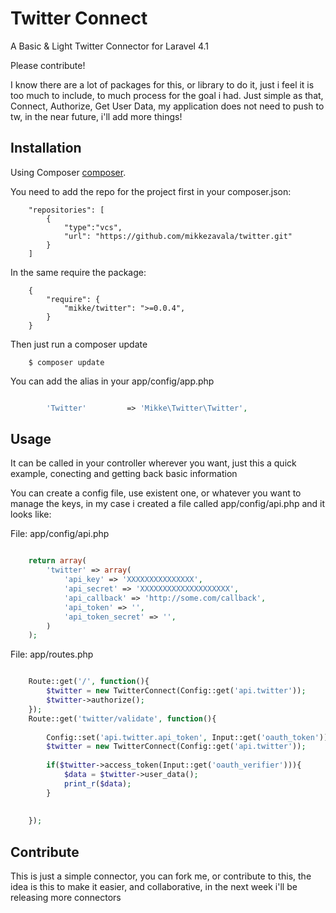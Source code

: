 Twitter Connect
===============

A Basic & Light Twitter Connector for Laravel 4.1

Please contribute!

I know there are a lot of packages for this, or library to do it, just i feel it is too much to include, to much process for the goal i had.
Just simple as that, Connect, Authorize, Get User Data, my application does not need to push to tw, in the near future, i'll add more things!


Installation
------------

Using Composer [composer](https://getcomposer.org/download/).

You need to add the repo for the project first in your composer.json:

```
	"repositories": [
        {
            "type":"vcs",
            "url": "https://github.com/mikkezavala/twitter.git"
        }
    ]
```

In the same require the package:

```
	{
	    "require": {
			"mikke/twitter": ">=0.0.4",
	    }
	}
```

Then just run a composer update

```
	$ composer update	

```

You can add the alias in your app/config/app.php

```php

		'Twitter'  		  => 'Mikke\Twitter\Twitter',
```


Usage
----------

It can be called in your controller wherever you want, just this a quick example, conecting and getting back basic information

You can create a config file, use existent one, or whatever you want to manage the keys, in my case i created a file called app/config/api.php
and it looks like:

File: app/config/api.php
```php

	return array(
		'twitter' => array(
			'api_key' => 'XXXXXXXXXXXXXXX',
			'api_secret' => 'XXXXXXXXXXXXXXXXXXXX',
			'api_callback' => 'http://some.com/callback',
			'api_token' => '',
			'api_token_secret' => '',
		)
	);


````


File: app/routes.php

```php

	Route::get('/', function(){
		$twitter = new TwitterConnect(Config::get('api.twitter'));
		$twitter->authorize();
	});
	Route::get('twitter/validate', function(){
		
		Config::set('api.twitter.api_token', Input::get('oauth_token'));
		$twitter = new TwitterConnect(Config::get('api.twitter'));
		
		if($twitter->access_token(Input::get('oauth_verifier'))){
			$data = $twitter->user_data();
			print_r($data);
		}
		
		
	});
```

Contribute
----------

This is just a simple connector, you can fork me, or contribute to this, the idea is this to make it easier, and collaborative, in the next week i'll be releasing more connectors
		
